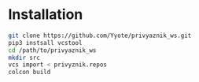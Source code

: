 # Installation

```bash
git clone https://github.com/Yyote/privyaznik_ws.git
pip3 instsall vcstool
cd /path/to/privyaznik_ws
mkdir src
vcs import < privyznik.repos
colcon build
```